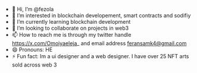 - 👋 Hi, I’m @fezola
- 👀 I’m interested in blockchain developement, smart contracts and sodifiy
- 🌱 I’m currently learning blockchain development
- 💞️ I’m looking to collaborate on projects in web3 
- 📫 How to reach me is through my twitter handle https://x.com/Omoiyaeleja_ and email address feransamk4@gmail.com
- 😄 Pronouns: HE
- ⚡ Fun fact: Im a ui designer and a web designer. I have over 25 NFT arts sold across web 3

<!---
fezola/fezola is a ✨ special ✨ repository because its `README.md` (this file) appears on your GitHub profile.
You can click the Preview link to take a look at your changes.
--->
